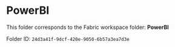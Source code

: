 # PowerBI

This folder corresponds to the Fabric workspace folder: **PowerBI**

Folder ID: `24d3a41f-9dcf-420e-9050-6b57a3ea7d3e`
